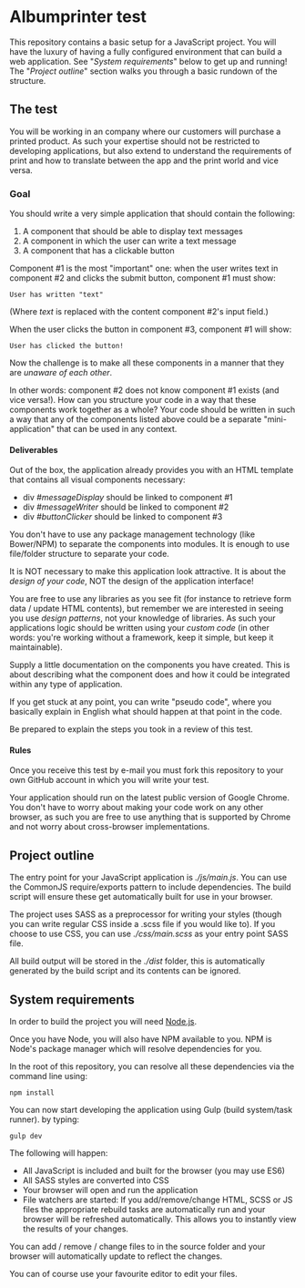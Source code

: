 # Albumprinter test

This repository contains a basic setup for a JavaScript project. You
will have the luxury of having a fully configured environment that can
build a web application. See "_System requirements_" below to get up
and running! The "_Project outline_" section walks you through a basic
rundown of the structure.

## The test

You will be working in an company where our customers will purchase a
printed product. As such your expertise should not be restricted to
developing applications, but also extend to understand the requirements
of print and how to translate between the app and the print world and 
vice versa.

### Goal

You should write a very simple application that should contain the
following:

1. A component that should be able to display text messages
2. A component in which the user can write a text message
3. A component that has a clickable button

Component #1 is the most "important" one: when the user writes text
in component #2 and clicks the submit button, component #1 must show:
 
    User has written "text"
     
(Where _text_ is replaced with the content component #2's input field.)

When the user clicks the button in component #3, component #1 will show:

    User has clicked the button!

Now the challenge is to make all these components in a manner that they
are *unaware of each other*.

In other words: component #2 does not know component #1 exists (and vice
versa!). How can you structure your code in a way that these components
work together as a whole? Your code should be written in such a way that
any of the components listed above could be a separate "mini-application"
that can be used in any context.

#### Deliverables

Out of the box, the application already provides you with an HTML template
that contains all visual components necessary:

 * div _#messageDisplay_ should be linked to component #1
 * div _#messageWriter_ should be linked to component #2
 * div _#buttonClicker_ should be linked to component #3

You don't have to use any package management technology (like Bower/NPM) to
separate the components into modules. It is enough to use file/folder structure
to separate your code.

It is NOT necessary to make this application look attractive. It
is about the _design of your code_, NOT the design of the application
interface!

You are free to use any libraries as you see fit (for instance to
retrieve form data / update HTML contents), but remember we are interested
in seeing you use _design patterns_, not your knowledge of libraries.
As such your applications logic should be written using your _custom code_ (in
other words: you're working without a framework, keep it simple, but keep
it maintainable).

Supply a little documentation on the components you have created. This
is about describing what the component does and how it could be integrated
within any type of application.

If you get stuck at any point, you can write "pseudo code", where you
basically explain in English what should happen at that point in the code.

Be prepared to explain the steps you took in a review of this test.

#### Rules

Once you receive this test by e-mail you must fork this repository to
your own GitHub account in which you will write your test.

Your application should run on the latest public version of Google Chrome.
You don't have to worry about making your code work on any other browser, as
such you are free to use anything that is supported by Chrome and not worry
about cross-browser implementations.

## Project outline

The entry point for your JavaScript application is _./js/main.js_. You can use the
CommonJS require/exports pattern to include dependencies. The build script
will ensure these get automatically built for use in your browser.

The project uses SASS as a preprocessor for writing your styles (though you can
write regular CSS inside a .scss file if you would like to). If you choose to use CSS,
you can use _./css/main.scss_ as your entry point SASS file.

All build output will be stored in the _./dist_ folder, this is
automatically generated by the build script and its contents can be ignored.

## System requirements

In order to build the project you will need [Node.js](https://nodejs.org/en/).

Once you have Node, you will also have NPM available to you. NPM is Node's
package manager which will resolve dependencies for you.

In the root of this repository, you can resolve all these dependencies via
the command line using:

    npm install
    
You can now start developing the application using Gulp (build system/task
runner). by typing:

    gulp dev
    
The following will happen:

 * All JavaScript is included and built for the browser (you may use ES6)
 * All SASS styles are converted into CSS
 * Your browser will open and run the application
 * File watchers are started:
   If you add/remove/change HTML, SCSS or JS files the
   appropriate rebuild tasks are automatically run and your browser will
   be refreshed automatically. This allows you to instantly view the
   results of your changes.

You can add / remove / change files to in the source folder and your
browser will automatically update to reflect the changes.

You can of course use your favourite editor to edit your files.
